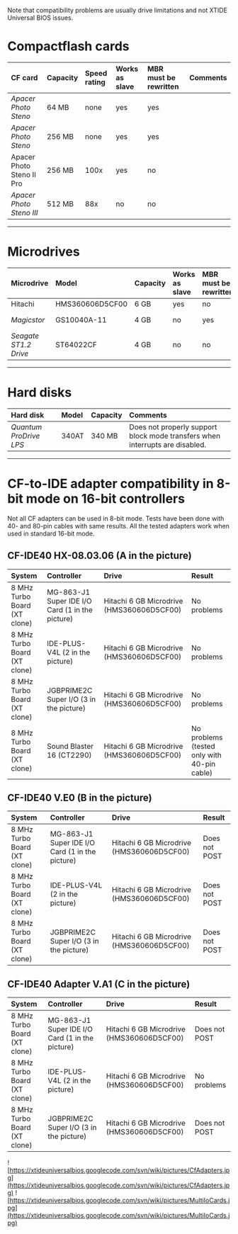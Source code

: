

Note that compatibility problems are usually drive limitations and not XTIDE Universal BIOS issues.

# Compactflash cards #
| **CF card** | **Capacity** | **Speed rating** | **Works as slave** | **MBR must be rewritten** | **Comments** |
|:------------|:-------------|:-----------------|:-------------------|:--------------------------|:-------------|
| _Apacer Photo Steno_ | 64 MB        | none             | yes                | yes                       |              |
| _Apacer Photo Steno_ | 256 MB       | none             | yes                | yes                       |              |
| Apacer Photo Steno II Pro | 256 MB       | 100x             | yes                | no                        |              |
| _Apacer Photo Steno III_ | 512 MB       | 88x              | no                 | no                        |              |


---


# Microdrives #
| **Microdrive** | **Model** | **Capacity** | **Works as slave** | **MBR must be rewritten** | **Comments** |
|:---------------|:----------|:-------------|:-------------------|:--------------------------|:-------------|
| Hitachi        | HMS360606D5CF00 | 6 GB         | yes                | no                        |              |
| _Magicstor_    | GS10040A-11 | 4 GB         | no                 | yes                       | Slow seek times |
| _Seagate ST1.2 Drive_ | ST64022CF | 4 GB         | no                 | no                        |              |


---


# Hard disks #
| **Hard disk** | **Model** | **Capacity** | **Comments** |
|:--------------|:----------|:-------------|:-------------|
| _Quantum ProDrive LPS_ | 340AT     | 340 MB       | Does not properly support block mode transfers when interrupts are disabled. |


---


# CF-to-IDE adapter compatibility in 8-bit mode on 16-bit controllers #
Not all CF adapters can be used in 8-bit mode. Tests have been done with 40- and 80-pin cables with same results. All the tested adapters work when used in standard 16-bit mode.

## CF-IDE40 HX-08.03.06 (A in the picture) ##
| **System** | **Controller** | **Drive** | **Result** |
|:-----------|:---------------|:----------|:-----------|
| 8 MHz Turbo Board (XT clone) | MG-863-J1 Super IDE I/O Card (1 in the picture) | Hitachi 6 GB Microdrive (HMS360606D5CF00) | No problems |
| 8 MHz Turbo Board (XT clone) | IDE-PLUS-V4L (2 in the picture) | Hitachi 6 GB Microdrive (HMS360606D5CF00) | No problems |
| 8 MHz Turbo Board (XT clone) | JGBPRIME2C Super I/O (3 in the picture) | Hitachi 6 GB Microdrive (HMS360606D5CF00) | No problems |
| 8 MHz Turbo Board (XT clone) | Sound Blaster 16 (CT2290) | Hitachi 6 GB Microdrive (HMS360606D5CF00) | No problems (tested only with 40-pin cable) |

## CF-IDE40 V.E0 (B in the picture) ##
| **System** | **Controller** | **Drive** | **Result** |
|:-----------|:---------------|:----------|:-----------|
| 8 MHz Turbo Board (XT clone) | MG-863-J1 Super IDE I/O Card (1 in the picture) | Hitachi 6 GB Microdrive (HMS360606D5CF00) | Does not POST |
| 8 MHz Turbo Board (XT clone) | IDE-PLUS-V4L (2 in the picture) | Hitachi 6 GB Microdrive (HMS360606D5CF00) | Does not POST |
| 8 MHz Turbo Board (XT clone) | JGBPRIME2C Super I/O (3 in the picture) | Hitachi 6 GB Microdrive (HMS360606D5CF00) | Does not POST |

## CF-IDE40 Adapter V.A1 (C in the picture) ##
| **System** | **Controller** | **Drive** | **Result** |
|:-----------|:---------------|:----------|:-----------|
| 8 MHz Turbo Board (XT clone) | MG-863-J1 Super IDE I/O Card (1 in the picture) | Hitachi 6 GB Microdrive (HMS360606D5CF00) | Does not POST |
| 8 MHz Turbo Board (XT clone) | IDE-PLUS-V4L (2 in the picture) | Hitachi 6 GB Microdrive (HMS360606D5CF00) | No problems |
| 8 MHz Turbo Board (XT clone) | JGBPRIME2C Super I/O (3 in the picture) | Hitachi 6 GB Microdrive (HMS360606D5CF00) | Does not POST |

![https://xtideuniversalbios.googlecode.com/svn/wiki/pictures/CfAdapters.jpg](https://xtideuniversalbios.googlecode.com/svn/wiki/pictures/CfAdapters.jpg)
![https://xtideuniversalbios.googlecode.com/svn/wiki/pictures/MultiIoCards.jpg](https://xtideuniversalbios.googlecode.com/svn/wiki/pictures/MultiIoCards.jpg)